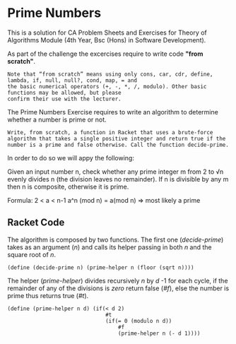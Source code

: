 # Prime Numbers

This is a solution for CA Problem Sheets and Exercises for Theory of Algorithms Module (4th Year, Bsc (Hons) in Software Development). 

As part of the challenge the excercises require to write code **"from scratch"**.

```
Note that “from scratch” means using only cons, car, cdr, define, lambda, if, null, null?, cond, map, = and
the basic numerical operators (+, -, *, /, modulo). Other basic functions may be allowed, but please 
confirm their use with the lecturer.
``` 

The Prime Numbers Exercise requires to write an algorithm to determine whether a number is prime or not.

```Write, from scratch, a function in Racket that uses a brute-force algorithm that takes a single positive integer and return true if the number is a prime and false otherwise. Call the function decide-prime.```

In order to do so we will appy the following:

Given an input number n, check whether any prime integer m from 2 to √n evenly divides n (the division leaves no remainder). If n is divisible by any m then n is composite, otherwise it is prime.


 Formula: 2 < a < n-1 a^n (mod n) = a(mod n)  => most likely a prime


## Racket Code

The algorithm is composed by two functions. The first one (*decide-prime*) takes as an argument (*n*) and calls its helper passing in both *n* and the square root of *n*.


``` 
(define (decide-prime n) (prime-helper n (floor (sqrt n))))
``` 

The helper (*prime-helper*) divides recursively *n* by *d* -1 for each cycle, if the remainder of any of the divisions is *zero* return false (*#f*), else the number is prime thus returns true (*#t*).

 ``` 
 (define (prime-helper n d) (if(< d 2) 
                                #t 
                                (if(= 0 (modulo n d)) 
                                    #f 
                                    (prime-helper n (- d 1)))) 
```
